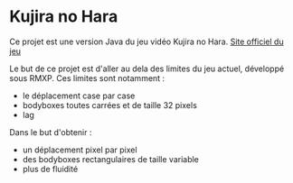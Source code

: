 # Kujira no Hara
Ce projet est une version Java du jeu vidéo Kujira no Hara.
[Site officiel du jeu](http://www.roiofthesuisse.byethost7.com/kujiranohara.php)

Le but de ce projet est d'aller au dela des limites du jeu actuel, développé sous RMXP. Ces limites sont notamment :
* le déplacement case par case
* bodyboxes toutes carrées et de taille 32 pixels
* lag

Dans le but d'obtenir :
* un déplacement pixel par pixel
* des bodyboxes rectangulaires de taille variable
* plus de fluidité

